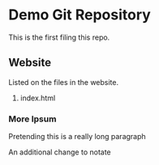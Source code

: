 # Demo Git Repository

This is the first filing this repo.

## Website

Listed on the files in the website.

1. index.html

### More Ipsum

Pretending this is a really long paragraph

An additional change to notate